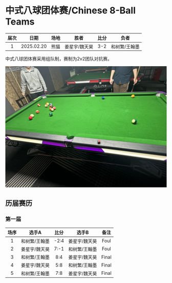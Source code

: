 # 中式八球团体赛/Chinese 8-Ball Teams

| 届次 | 日期        | 场地   | 胜者         | 比分 | 负者         |
| :--: | :--------: | :----: | :----------: | :-: | :----------: |
| 1    | 2025.02.20 | 熊猫   | 姜星宇/魏天昊 | 3-2 | 和树繁/王翰墨 |

中式八球团体赛采用组队制，赛制为2v2团队对抗赛。

![](./img/chinese_8-ball_teams.jpg)

## 历届赛历

### 第一届

| 场序 | 选手A        | 比分   | 选手B        | 备注  |
| :--: | :----------: | :---: | :----------: | :---: |
| 1    | 和树繁/王翰墨 | -2:4  | 姜星宇/魏天昊 | Foul  |
| 2    | 姜星宇/魏天昊 |  7:-1 | 和树繁/王翰墨 | Foul  |
| 3    | 和树繁/王翰墨 |  8:4  | 姜星宇/魏天昊 | Final |
| 4    | 姜星宇/魏天昊 |  5:8  | 和树繁/王翰墨 | Final |
| 5    | 和树繁/王翰墨 |  7:8  | 姜星宇/魏天昊 | Final |
